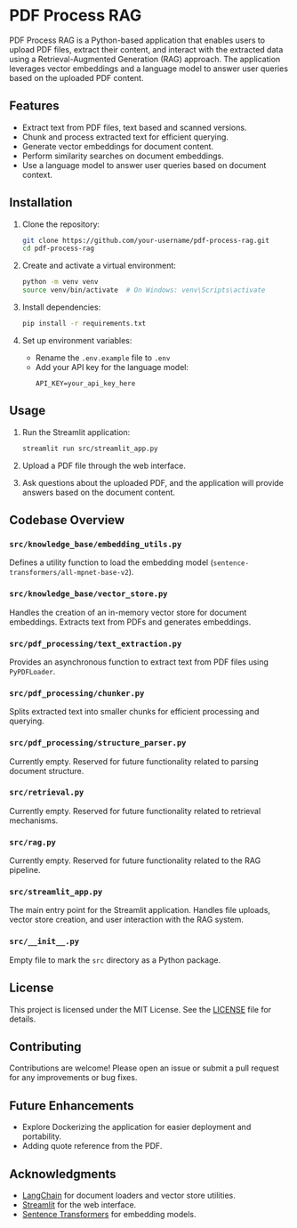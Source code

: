 # PDF Process RAG

PDF Process RAG is a Python-based application that enables users to upload PDF files, extract their content, and interact with the extracted data using a Retrieval-Augmented Generation (RAG) approach. The application leverages vector embeddings and a language model to answer user queries based on the uploaded PDF content.

## Features
- Extract text from PDF files, text based and scanned versions.
- Chunk and process extracted text for efficient querying.
- Generate vector embeddings for document content.
- Perform similarity searches on document embeddings.
- Use a language model to answer user queries based on document context.

## Installation
1. Clone the repository:
   ```bash
   git clone https://github.com/your-username/pdf-process-rag.git
   cd pdf-process-rag
   ```

2. Create and activate a virtual environment:
   ```bash
   python -m venv venv
   source venv/bin/activate  # On Windows: venv\Scripts\activate
   ```

3. Install dependencies:
   ```bash
   pip install -r requirements.txt
   ```

4. Set up environment variables:
   - Rename the `.env.example` file to `.env`
   - Add your API key for the language model:
     ```
     API_KEY=your_api_key_here
     ```

## Usage
1. Run the Streamlit application:
   ```bash
   streamlit run src/streamlit_app.py
   ```

2. Upload a PDF file through the web interface.

3. Ask questions about the uploaded PDF, and the application will provide answers based on the document content.

## Codebase Overview
### `src/knowledge_base/embedding_utils.py`
Defines a utility function to load the embedding model (`sentence-transformers/all-mpnet-base-v2`).

### `src/knowledge_base/vector_store.py`
Handles the creation of an in-memory vector store for document embeddings. Extracts text from PDFs and generates embeddings.

### `src/pdf_processing/text_extraction.py`
Provides an asynchronous function to extract text from PDF files using `PyPDFLoader`.

### `src/pdf_processing/chunker.py`
Splits extracted text into smaller chunks for efficient processing and querying.

### `src/pdf_processing/structure_parser.py`
Currently empty. Reserved for future functionality related to parsing document structure.

### `src/retrieval.py`
Currently empty. Reserved for future functionality related to retrieval mechanisms.

### `src/rag.py`
Currently empty. Reserved for future functionality related to the RAG pipeline.

### `src/streamlit_app.py`
The main entry point for the Streamlit application. Handles file uploads, vector store creation, and user interaction with the RAG system.

### `src/__init__.py`
Empty file to mark the `src` directory as a Python package.

## License
This project is licensed under the MIT License. See the [LICENSE](LICENSE) file for details.

## Contributing
Contributions are welcome! Please open an issue or submit a pull request for any improvements or bug fixes.

## Future Enhancements

* Explore Dockerizing the application for easier deployment and portability.
* Adding quote reference from the PDF.

## Acknowledgments
- [LangChain](https://github.com/hwchase17/langchain) for document loaders and vector store utilities.
- [Streamlit](https://streamlit.io/) for the web interface.
- [Sentence Transformers](https://www.sbert.net/) for embedding models.